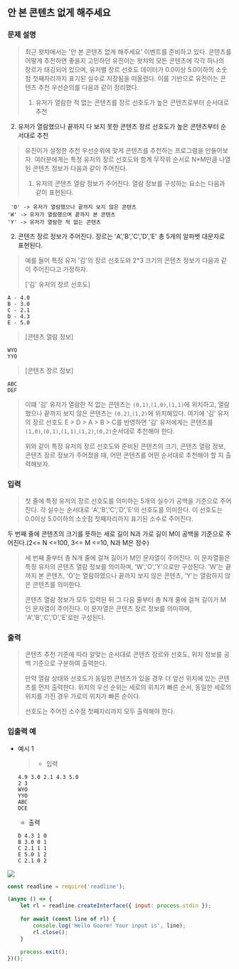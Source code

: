 
## 안 본 콘텐츠 없게 해주세요

### 문제 설명
  > 최근 왓챠에서는 '안 본 콘텐츠 없게 해주세요' 이벤트를 준비하고 있다. 콘텐츠를 어떻게 추천하면 좋을지 고민하던 유진이는 왓챠의 모든 콘텐츠에 각각 하나의 장르가 태깅되어 있으며, 유저별 장르 선호도 데이터가 0.0이상 5.0이하의 소숫점 첫째자리까지 표기된 실수로 저장됨을 떠올렸다. 이를 기반으로 유진이는 콘텐츠 추천 우선순의를 다음과 같이 정리했다.
>
  >1. 유저가 열람한 적 없는 콘텐츠를 장르 선호도가 높은 콘텐츠로부터 순서대로 추천
  2. 유저가 열람했으나 끝까지 다 보지 못한 콘텐츠 장르 선호도가 높은 콘텐츠부터 순서대로 추천
  >
  >유진이가 설정한 추천 우선순위에 맞게 콘텐츠를 추천하는 프로그램을 만들어보자. 여러분에게는 특정 유저의 장르 선호도와 함계 무작위 순서로 N*M만큼 나열된 콘텐츠 정보가 다음과 같이 주어진다.
  >
  >1. 유저의 콘텐츠 열람 정보가 주어진다. 열람 정보를 구성하는 요소는 다음과 같이 표현된다.
  ```
   'O' -> 유저가 열람했으나 끝까지 보지 않은 콘텐츠
  'W' -> 유저가 열람했으며 끝까지 본 콘텐츠
  'Y' -> 유저가 열람한 적 없는 콘텐츠
  ```
  >
  >
  2. 콘텐츠 장르 정보가 주어진다. 장르는 'A','B','C','D','E' 총 5개의 알파벳 대문자로 표현된다.
> 예를 들어 특정 유저 '김'의 장르 선호도와 2*3 크기의 콘텐츠 정보가 다음과 같이 주어진다고 가정하자.
>
> ['김' 유저의 장르 선호도]
```
A - 4.0
B - 3.0
C - 2.1
D - 4.3
E - 5.0
```
> [콘텐츠 열람 정보]
```
WYO
YYO
```
> [콘텐츠 장르 정보]
```
ABC
DEF
```
> 이떄 '김' 유저가 열람한 적 없는 콘텐츠는 `(0,1)`,`(1,0)`,`(1,1)`에 위치하고, 열람했으나 끝까지 보지 않은 콘텐츠는 `(0,2)`,`(1,2)`에 위치해있다. 여기에 '김' 유저의 장르 선호도 E > D > A > B > C를 반영하면 '김' 유저에게는 콘텐츠를 `(1,0)`,`(0,1)`,`(1,1)`,`(1,2)`,`(0,2)`순서대로 추천해야 한다.
>
> 위와 같이 특정 유저의 장르 선호도와 준비된 콘텐츠의 크기, 콘텐츠 열람 정보, 콘텐츠 장르 정보가 주어졌을 때, 어떤 콘텐츠를 어떤 순서대로 추천해야 할 지 출력해보자.

  ### 입력
  > 첫 줄에 특정 유저의 장르 선호도를 의미하는 5개의 실수가 공백을 기준으로 주어진다. 각 실수는 순서대로 'A','B','C','D','E'의 선호도를 의미한다. 이 선호도는 0.0이상 5.0이하의 소숫점 첫째자리까지 표기된 소수로 주어진다.
  >
  두 번째 줄에 콘텐츠의 크기를 뜻하는 세로 길이 N과 가로 길이 M이 공백을 기준으로 주어진다.(2<= N <=100, 3<= M <=10, N과 M은 정수)
  >
  >세 번째 줄부터 총 N개 줄에 걸쳐 길이가 M인 문자열이 주어진다. 이 문자열들은 특정 유저의 콘텐츠 열람 정보를 의미하며, 'W','O','Y'으로만 구성된다. 'W'는 끝까지 본 콘텐츠, 'O'는 열람하였으나 끝까지 보지 않은 콘텐츠, 'Y'는 열람하지 않은 콘텐츠를 의미한다.
  >
  >콘텐츠 열람 정보가 모두 입력된 뒤 그 다음 줄부터 총 N개 줄에 걸쳐 길이가 M인 문자열이 주어진다. 이 문자열은 콘텐츠 장르 정보를 의미하며, 'A','B','C','D','E'로만 구성된다.

  ### 출력
  > 콘텐츠 추천 기준에 따라 알맞는 순서대로 콘텐츠 장르와 선호도, 위치 정보를 공백 기준으로 구분하여 출력한다.
  >
  >만약 열람 상태와 선호도가 동일한 콘텐츠가 있을 경우 더 앞선 위치에 있는 콘텐츠를 먼저 출력한다. 위치의 우선 순위는 세로의 위치가 빠른 순서, 동일한 세로의 위치를 가진 경우 가로의 위치가 빠른 순이다.
  >
>선호도는 주어진 소수점 첫째자리까지 모두 출력해야 한다.
 
  ### 입출력 예
- 예시 1 
  >- 입력
  ```
  4.9 3.0 2.1 4.3 5.0
  2 3
  WYO
  YYO
  ABC
  DCE
  ```
  - 출력
  ```
  D 4.3 1 0
  B 3.0 0 1
  C 2.1 1 1
  E 5.0 1 2
  C 2.1 0 2
  ```
  
![](https://images.velog.io/images/unow30/post/cc426478-22b1-4685-b2bc-1d643191c19f/image.png)



```js
const readline = require('readline');

(async () => {
	let rl = readline.createInterface({ input: process.stdin });
	
	for await (const line of rl) {
		console.log('Hello Goorm! Your input is', line);
		rl.close();
	}
	
	process.exit();
})();

```